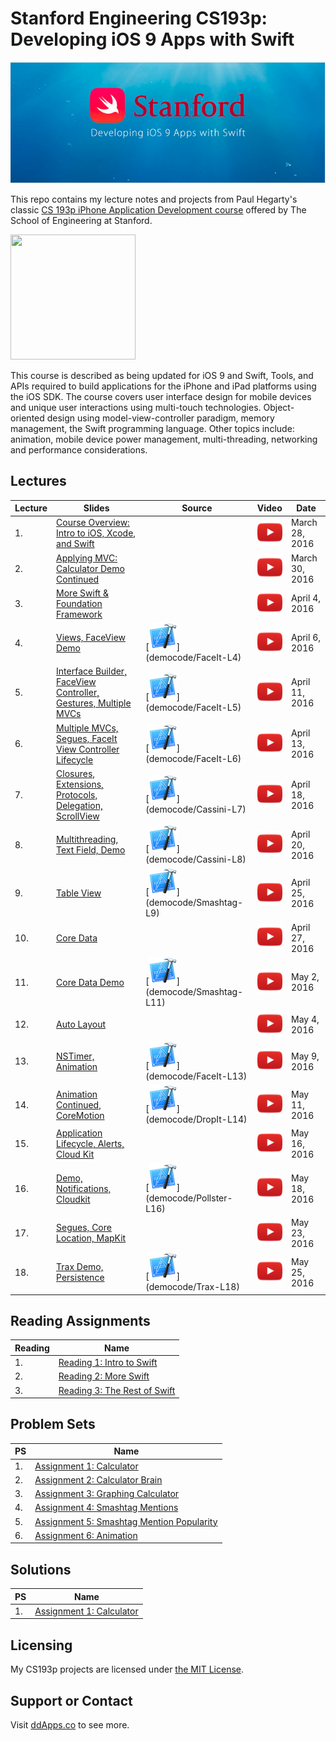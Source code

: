 # Stanford Engineering CS193p: Developing iOS 9 Apps with Swift

![](art/iTunesU.png?raw=true)

This repo contains my lecture notes and projects from Paul Hegarty's classic [CS 193p iPhone Application Development course](http://web.stanford.edu/class/cs193p/cgi-bin/drupal/) offered by The School of Engineering at Stanford.

<img src="https://raw.githubusercontent.com/duliodenis/cs193p-Spring-2016/master/art/cs193p.jpg" width="200px" height="200px" />

This course is described as being updated for iOS 9 and Swift, Tools, and APIs required to build applications for the iPhone and iPad platforms using the iOS SDK. The course covers user interface design for mobile devices and unique user interactions using multi-touch technologies. Object-oriented design using model-view-controller paradigm, memory management, the Swift programming language. Other topics include: animation, mobile device power management, multi-threading, networking and performance considerations.

## Lectures

Lecture  | Slides | Source | Video | Date
------------- | ------------- | ------------- | ------------- | -------------
1. | [Course Overview: Intro to iOS, Xcode, and Swift](slides/Lecture-1-Slides.pdf) |  | [![](art/play.png?raw=true)](https://youtu.be/_lRx1zoriPo?list=PLsJq-VuSo2k26duIWzNjXztkZ7VrbppkT) | March 28, 2016
2. | [Applying MVC: Calculator Demo Continued](slides/Lecture-2-Slides.pdf) |  | [![](art/play.png?raw=true)](https://youtu.be/j50mPzDMWVQ?list=PLsJq-VuSo2k26duIWzNjXztkZ7VrbppkT) | March 30, 2016
3. | [More Swift & Foundation Framework](slides/Lecture-3-Slides.pdf) |  | [![](art/play.png?raw=true)](https://youtu.be/NrTTCaL2xQM?list=PLsJq-VuSo2k26duIWzNjXztkZ7VrbppkT) | April 4, 2016
4. | [Views, FaceView Demo](slides/Lecture-4-Slides.pdf) | [![](art/Xcode.png?raw=true)] (democode/FaceIt-L4) | [![](art/play.png?raw=true)](https://youtu.be/jcxp1bbXbL4?list=PLsJq-VuSo2k26duIWzNjXztkZ7VrbppkT) | April 6, 2016
5. | [Interface Builder, FaceView Controller, Gestures, Multiple MVCs](slides/Lecture-5-Slides.pdf) | [![](art/Xcode.png?raw=true)] (democode/FaceIt-L5) | [![](art/play.png?raw=true)](https://youtu.be/97jg_zxVivg) | April 11, 2016
6. | [Multiple MVCs, Segues, FaceIt View Controller Lifecycle](slides/Lecture-6-Slides.pdf) | [![](art/Xcode.png?raw=true)] (democode/FaceIt-L6) | [![](art/play.png?raw=true)](https://youtu.be/o_HukQ-IKH8) | April 13, 2016
7. | [Closures, Extensions, Protocols, Delegation, ScrollView](slides/Lecture-7-Slides.pdf) | [![](art/Xcode.png?raw=true)] (democode/Cassini-L7) | [![](art/play.png?raw=true)](https://youtu.be/ppNZoEOr0zs) | April 18, 2016
8. | [Multithreading, Text Field, Demo](slides/Lecture-8-Slides.pdf) | [![](art/Xcode.png?raw=true)] (democode/Cassini-L8) | [![](art/play.png?raw=true)](https://youtu.be/_ib-m6ZCyyo) | April 20, 2016
9. | [Table View](slides/Lecture-9-Slides.pdf) | [![](art/Xcode.png?raw=true)] (democode/Smashtag-L9) | [![](art/play.png?raw=true)](https://youtu.be/SgEO7nni5CQ) | April 25, 2016
10. | [Core Data](slides/Lecture-10-Slides.pdf) |  | [![](art/play.png?raw=true)](https://youtu.be/Uia6fMNq5e4) | April 27, 2016
11. | [Core Data Demo](slides/Lecture-11-Slides.pdf) | [![](art/Xcode.png?raw=true)] (democode/Smashtag-L11) | [![](art/play.png?raw=true)](https://youtu.be/-4wvf3QjHiM) | May 2, 2016
12. | [Auto Layout](slides/Lecture-12-Slides.pdf) |  | [![](art/play.png?raw=true)](https://youtu.be/wBzzfaTj4vg) | May 4, 2016
13. | [NSTimer, Animation](slides/Lecture-13-Slides.pdf) | [![](art/Xcode.png?raw=true)] (democode/FaceIt-L13) | [![](art/play.png?raw=true)](https://youtu.be/ZPDRn9rigF4) | May 9, 2016
14. | [Animation Continued, CoreMotion](slides/Lecture-14-Slides.pdf) | [![](art/Xcode.png?raw=true)] (democode/DropIt-L14) | [![](art/play.png?raw=true)](https://youtu.be/z-6PFsvLh3w) | May 11, 2016
15. | [Application Lifecycle, Alerts, Cloud Kit](slides/Lecture-15-Slides.pdf) | | [![](art/play.png?raw=true)](https://youtu.be/siUoxfGf0Eg) | May 16, 2016
16. | [Demo, Notifications, Cloudkit](slides/Lecture-16-Slides.pdf) | [![](art/Xcode.png?raw=true)] (democode/Pollster-L16) | [![](art/play.png?raw=true)](https://youtu.be/RCFWw3NUMaA) | May 18, 2016
17. | [Segues, Core Location, MapKit](slides/Lecture-17-Slides.pdf) |  | [![](art/play.png?raw=true)](https://youtu.be/oTsg-uJfxD4) | May 23, 2016
18. | [Trax Demo, Persistence](slides/Lecture-18-Slides.pdf) | [![](art/Xcode.png?raw=true)] (democode/Trax-L18) | [![](art/play.png?raw=true)](https://youtu.be/4E5K_UGybOo) | May 25, 2016

## Reading Assignments
Reading  | Name 
------------- | ------------- 
1. | [Reading 1: Intro to Swift](reading/Reading_1_Intro_to_Swift.pdf) 
2. | [Reading 2: More Swift](reading/Reading_2_More_Swift.pdf)
3. | [Reading 3: The Rest of Swift](reading/Reading_3_The_Rest_of_Swift.pdf)

## Problem Sets
PS  | Name 
------------- | ------------- 
1. | [Assignment 1: Calculator](problemsets/Programming_Project_1_Calculator.pdf)
2. | [Assignment 2: Calculator Brain](problemsets/Programming_Project_2_Calculator_Brain.pdf)
3. | [Assignment 3: Graphing Calculator](problemsets/Programming_Project_3_Graphic_Calculator.pdf)
4. | [Assignment 4: Smashtag Mentions](problemsets/Programming_Project_4_Smashtag_Mentions.pdf)
5. | [Assignment 5: Smashtag Mention Popularity](problemsets/Programming_Project_5_Smashtag_Ment.pdf)
6. | [Assignment 6: Animation](problemsets/Programming_Project_6_Animation.pdf)

## Solutions
PS  | Name 
------------- | ------------- 
1. | [Assignment 1: Calculator](problemsets/assignment-1/)


## Licensing
My CS193p projects are licensed under [the MIT License](LICENSE).

## Support or Contact
Visit [ddApps.co](http://ddapps.co) to see more.



